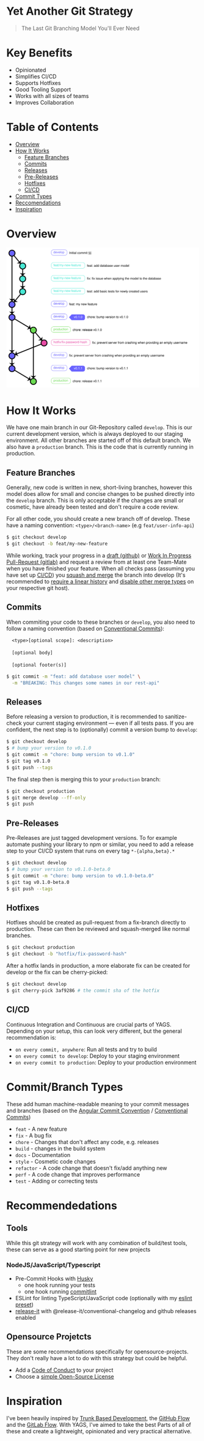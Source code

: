# Yet Another Git Strategy

> The Last Git Branching Model You'll Ever Need

# Key Benefits

- Opinionated
- Simplifies CI/CD
- Supports Hotfixes
- Good Tooling Support
- Works with all sizes of teams
- Improves Collaboration

# Table of Contents

- [Overview](#overview)
- [How It Works](#how-it-works)
  - [Feature Branches](#feature-branches)
  - [Commits](#commits)
  - [Releases](#releases)
  - [Pre-Releases](#pre-releases)
  - [Hotfixes](#hotfixes)
  - [CI/CD](#ci-cd)
- [Commit Types](#commit-types-based-of-the-angular-convention)
- [Reccomendations](#reccomendations)
- [Inspiration](#inspiration)

# Overview

![Graph](./graph.svg)

# How It Works

We have one main branch in our Git-Repository called `develop`. This is our current development version, which is always deployed to our staging environment. All other branches are started off of this default branch.
We also have a `production` branch. This is the code that is currently running in production.

## Feature Branches

Generally, new code is written in new, short-living branches, however this model does allow for small and concise changes to be pushed directly into the `develop` branch. This is only acceptable if the changes are small or cosmetic, have already been tested and don't require a code review.

For all other code, you should create a new branch off of develop. These have a naming convention:
`<type>/<branch-name>` (e.g `feat/user-info-api`)

```bash
$ git checkout develop
$ git checkout -b feat/my-new-feature
```

While working, track your progress in a [draft (github)](https://github.blog/2019-02-14-introducing-draft-pull-requests/) or [Work In Progress Pull-Request (gitlab)](https://docs.gitlab.com/ee/user/project/merge_requests/work_in_progress_merge_requests.html) and request a review from at least one Team-Mate when you have finished your feature. When all checks pass (assuming you have set up [CI/CD](#ci-cd)) you [squash and merge](https://help.github.com/en/github/collaborating-with-issues-and-pull-requests/about-pull-request-merges#squash-and-merge-your-pull-request-commits) the branch into develop (It's recommended to [require a linear history](https://help.github.com/en/github/administering-a-repository/requiring-a-linear-commit-history) and [disable other merge types](https://help.github.com/en/github/administering-a-repository/configuring-commit-squashing-for-pull-requests) on your respective git host).

## Commits

When commiting your code to these branches or `develop`, you also need to follow a naming convention (based on [Conventional Commits](https://www.conventionalcommits.org/en/v1.0.0/)):

```
  <type>[optional scope]: <description>

  [optional body]

  [optional footer(s)]
```

```bash
$ git commit -m "feat: add database user model" \
  -m "BREAKING: This changes some names in our rest-api"
```

## Releases

Before releasing a version to production, it is recommended to sanitize-check your current staging environment — even if all tests pass. If you are confident, the next step is to (optionally) commit a version bump to `develop`:

```bash
$ git checkout develop
$ # bump your version to v0.1.0
$ git commit -m "chore: bump version to v0.1.0"
$ git tag v0.1.0
$ git push --tags
```

The final step then is merging this to your `production` branch:

```bash
$ git checkout production
$ git merge develop --ff-only
$ git push
```

## Pre-Releases

Pre-Releases are just tagged development versions. To for example automate pushing your library to npm or similar, you need to add a release step to your CI/CD system that runs on every tag `*-{alpha,beta}.*`

```bash
$ git checkout develop
$ # bump your version to v0.1.0-beta.0
$ git commit -m "chore: bump version to v0.1.0-beta.0"
$ git tag v0.1.0-beta.0
$ git push --tags
```

## Hotfixes

Hotfixes should be created as pull-request from a fix-branch directly to production. These can then be reviewed and squash-merged like normal branches.

```bash
$ git checkout production
$ git checkout -b "hotfix/fix-password-hash"
```

After a hotfix lands in production, a more elaborate fix can be created for develop or the fix can be cherry-picked:

```bash
$ git checkout develop
$ git cherry-pick 3af9286 # the commit sha of the hotfix
```

## CI/CD

Continuous Integration and Continuous are crucial parts of YAGS. Depending on your setup, this can look very different, but the general recommendation is:

- `on every commit, anywhere`: Run all tests and try to build
- `on every commit to develop`: Deploy to your staging environment
- `on every commit to production`: Deploy to your production environment

# Commit/Branch Types

These add human machine-readable meaning to your commit messages and branches (based on the [Angular Commit Convention](https://github.com/angular/angular/blob/22b96b9/CONTRIBUTING.md#type) / [Conventional Commits](https://www.conventionalcommits.org/))

- `feat` - A new feature
- `fix` - A bug fix
- `chore` - Changes that don't affect any code, e.g. releases
- `build` - changes in the build system
- `docs` - Documentation
- `style` - Cosmetic code changes
- `refactor` - A code change that doesn't fix/add anything new
- `perf` - A code change that improves performance
- `test` - Adding or correcting tests

# Recommendedations

## Tools

While this git strategy will work with any combination of build/test tools, these can serve as a good starting point for new projects

### NodeJS/JavaScript/Typescript

- Pre-Commit Hooks with [Husky](https://www.npmjs.com/package/husky)
  - one hook running your tests
  - one hook running [commitlint](https://github.com/conventional-changelog/commitlint)
- ESLint for linting TypeScript/JavaScript code (optionally with my [eslint preset](https://www.npmjs.com/package/@explodingcamera/eslint-config))
- [release-it](https://www.npmjs.com/package/release-it) with @release-it/conventional-changelog and github releases enabled

## Opensource Projetcts

These are some recommendations specifically for opensource-projects. They don't really have a lot to do with this strategy but could be helpful.

- Add a [Code of Conduct](https://www.contributor-covenant.org/) to your project
- Choose a [simple Open-Source License](https://choosealicense.com/)

# Inspiration

I've been heavily inspired by [Trunk Based Development](https://trunkbaseddevelopment.com/), the [GitHub Flow](https://guides.github.com/introduction/flow/) and the [GitLab Flow](https://docs.gitlab.com/ee/topics/gitlab_flow.html).
With YAGS, I've aimed to take the best Parts of all of these and create a lightweight, opinionated and very practical alternative.
